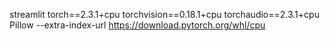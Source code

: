streamlit
torch==2.3.1+cpu
torchvision==0.18.1+cpu
torchaudio==2.3.1+cpu
Pillow
--extra-index-url https://download.pytorch.org/whl/cpu
